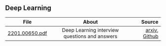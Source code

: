 

## Deep Learning ##

| File   |      About      |  Source |
|----------|:-------------:|------:|
| [2201.00650.pdf](/Interview/2201.00650.pdf) | Deep Learning interview questions and answers | [arxiv](https://arxiv.org/ftp/arxiv/papers/2201/2201.00650.pdf), [Github](https://github.com/BoltzmannEntropy/interviews.ai) |


